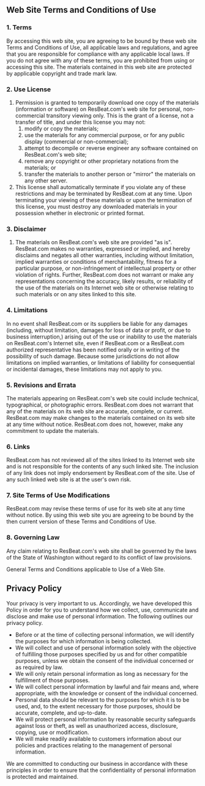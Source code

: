 ## Web Site Terms and Conditions of Use

### 1\. Terms

By accessing this web site, you are agreeing to be bound by these web site Terms and Conditions of Use, all applicable laws and regulations, and agree that you are responsible for compliance with any applicable local laws. If you do not agree with any of these terms, you are prohibited from using or accessing this site. The materials contained in this web site are protected by applicable copyright and trade mark law.

### 2\. Use License

1.  Permission is granted to temporarily download one copy of the materials (information or software) on ResBeat.com's web site for personal, non-commercial transitory viewing only. This is the grant of a license, not a transfer of title, and under this license you may not:
    1.  modify or copy the materials;
    2.  use the materials for any commercial purpose, or for any public display (commercial or non-commercial);
    3.  attempt to decompile or reverse engineer any software contained on ResBeat.com's web site;
    4.  remove any copyright or other proprietary notations from the materials; or
    5.  transfer the materials to another person or "mirror" the materials on any other server.
2.  This license shall automatically terminate if you violate any of these restrictions and may be terminated by ResBeat.com at any time. Upon terminating your viewing of these materials or upon the termination of this license, you must destroy any downloaded materials in your possession whether in electronic or printed format.

### 3\. Disclaimer

1.  The materials on ResBeat.com's web site are provided "as is". ResBeat.com makes no warranties, expressed or implied, and hereby disclaims and negates all other warranties, including without limitation, implied warranties or conditions of merchantability, fitness for a particular purpose, or non-infringement of intellectual property or other violation of rights. Further, ResBeat.com does not warrant or make any representations concerning the accuracy, likely results, or reliability of the use of the materials on its Internet web site or otherwise relating to such materials or on any sites linked to this site.

### 4\. Limitations

In no event shall ResBeat.com or its suppliers be liable for any damages (including, without limitation, damages for loss of data or profit, or due to business interruption,) arising out of the use or inability to use the materials on ResBeat.com's Internet site, even if ResBeat.com or a ResBeat.com authorized representative has been notified orally or in writing of the possibility of such damage. Because some jurisdictions do not allow limitations on implied warranties, or limitations of liability for consequential or incidental damages, these limitations may not apply to you.

### 5\. Revisions and Errata

The materials appearing on ResBeat.com's web site could include technical, typographical, or photographic errors. ResBeat.com does not warrant that any of the materials on its web site are accurate, complete, or current. ResBeat.com may make changes to the materials contained on its web site at any time without notice. ResBeat.com does not, however, make any commitment to update the materials.

### 6\. Links

ResBeat.com has not reviewed all of the sites linked to its Internet web site and is not responsible for the contents of any such linked site. The inclusion of any link does not imply endorsement by ResBeat.com of the site. Use of any such linked web site is at the user's own risk.

### 7\. Site Terms of Use Modifications

ResBeat.com may revise these terms of use for its web site at any time without notice. By using this web site you are agreeing to be bound by the then current version of these Terms and Conditions of Use.

### 8\. Governing Law

Any claim relating to ResBeat.com's web site shall be governed by the laws of the State of Washington without regard to its conflict of law provisions.

General Terms and Conditions applicable to Use of a Web Site.

## Privacy Policy

Your privacy is very important to us. Accordingly, we have developed this Policy in order for you to understand how we collect, use, communicate and disclose and make use of personal information. The following outlines our privacy policy.

*   Before or at the time of collecting personal information, we will identify the purposes for which information is being collected.
*   We will collect and use of personal information solely with the objective of fulfilling those purposes specified by us and for other compatible purposes, unless we obtain the consent of the individual concerned or as required by law.
*   We will only retain personal information as long as necessary for the fulfillment of those purposes.
*   We will collect personal information by lawful and fair means and, where appropriate, with the knowledge or consent of the individual concerned.
*   Personal data should be relevant to the purposes for which it is to be used, and, to the extent necessary for those purposes, should be accurate, complete, and up-to-date.
*   We will protect personal information by reasonable security safeguards against loss or theft, as well as unauthorized access, disclosure, copying, use or modification.
*   We will make readily available to customers information about our policies and practices relating to the management of personal information.

We are committed to conducting our business in accordance with these principles in order to ensure that the confidentiality of personal information is protected and maintained.
